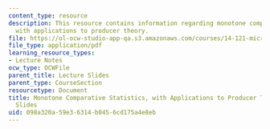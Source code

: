 ```yaml
---
content_type: resource
description: This resource contains information regarding monotone comparative statistics,
  with applications to producer theory.
file: https://ol-ocw-studio-app-qa.s3.amazonaws.com/courses/14-121-microeconomic-theory-i-fall-2015/098a320a59e36314b0456cd175a4e8eb_MIT14_121F15_4S.pdf
file_type: application/pdf
learning_resource_types:
- Lecture Notes
ocw_type: OCWFile
parent_title: Lecture Slides
parent_type: CourseSection
resourcetype: Document
title: Monotone Comparative Statistics, with Applications to Producer Theory - Lecture
  Slides
uid: 098a320a-59e3-6314-b045-6cd175a4e8eb
---
```

